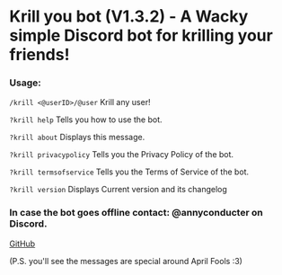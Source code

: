 # Krill you bot (V1.3.2) - A Wacky simple Discord bot for krilling your friends!

### Usage:

`/krill <@userID>/@user` Krill any user!

`?krill help` Tells you how to use the bot.

`?krill about` Displays this message.

`?krill privacypolicy` Tells you the Privacy Policy of the bot.

`?krill termsofservice` Tells you the Terms of Service of the bot.

`?krill version` Displays Current version and its changelog

### In case the bot goes offline contact: @annyconducter on Discord.

[GitHub](https://github.com/gameygu-0213/KrillYouBot)

(P.S. you'll see the messages are special around April Fools :3)